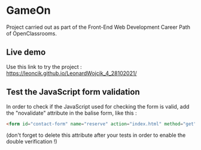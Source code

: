 # GameOn

Project carried out as part of the Front-End Web Development Career Path of OpenClassrooms. 

## Live demo

Use this link to try the project : https://leoncik.github.io/LeonardWojcik_4_28102021/

## Test the JavaScript form validation

In order to check if the JavaScript used for checking the form is valid, add the "novalidate" attribute in the balise form, like this :

```html
<form id="contact-form" name="reserve" action="index.html" method="get" novalidate>
```

(don't forget to delete this attribute after your tests in order to enable the double verification !)